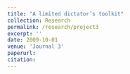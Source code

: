 ```yaml
---
title: "A limited dictator’s toolkit"
collection: Research
permalink: /research/project3
excerpt: ''
date: 2009-10-01
venue: 'Journal 3'
paperurl: 
citation:
---
```


